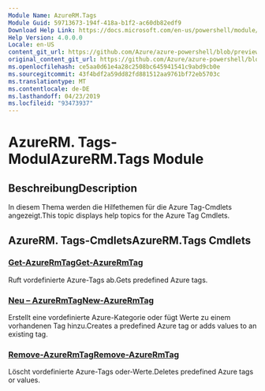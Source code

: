 ```yaml
---
Module Name: AzureRM.Tags
Module Guid: 59713673-194f-418a-b1f2-ac60db82edf9
Download Help Link: https://docs.microsoft.com/en-us/powershell/module/azurerm.tags
Help Version: 4.0.0.0
Locale: en-US
content_git_url: https://github.com/Azure/azure-powershell/blob/preview/src/ResourceManager/Tags/Commands.Tags/help/AzureRM.Tags.md
original_content_git_url: https://github.com/Azure/azure-powershell/blob/preview/src/ResourceManager/Tags/Commands.Tags/help/AzureRM.Tags.md
ms.openlocfilehash: ce5aa0d61e4a28c2508bc645941541c9abd9cb0e
ms.sourcegitcommit: 43f4bdf2a59dd82fd881512aa9761bf72eb5703c
ms.translationtype: MT
ms.contentlocale: de-DE
ms.lasthandoff: 04/23/2019
ms.locfileid: "93473937"
---
```

# <span data-ttu-id="09b40-101">AzureRM. Tags-Modul</span><span class="sxs-lookup"><span data-stu-id="09b40-101">AzureRM.Tags Module</span></span>
## <span data-ttu-id="09b40-102">Beschreibung</span><span class="sxs-lookup"><span data-stu-id="09b40-102">Description</span></span>
<span data-ttu-id="09b40-103">In diesem Thema werden die Hilfethemen für die Azure Tag-Cmdlets angezeigt.</span><span class="sxs-lookup"><span data-stu-id="09b40-103">This topic displays help topics for the Azure Tag Cmdlets.</span></span>

## <span data-ttu-id="09b40-104">AzureRM. Tags-Cmdlets</span><span class="sxs-lookup"><span data-stu-id="09b40-104">AzureRM.Tags Cmdlets</span></span>
### [<span data-ttu-id="09b40-105">Get-AzureRmTag</span><span class="sxs-lookup"><span data-stu-id="09b40-105">Get-AzureRmTag</span></span>](Get-AzureRmTag.md)
<span data-ttu-id="09b40-106">Ruft vordefinierte Azure-Tags ab.</span><span class="sxs-lookup"><span data-stu-id="09b40-106">Gets predefined Azure tags.</span></span>

### [<span data-ttu-id="09b40-107">Neu – AzureRmTag</span><span class="sxs-lookup"><span data-stu-id="09b40-107">New-AzureRmTag</span></span>](New-AzureRmTag.md)
<span data-ttu-id="09b40-108">Erstellt eine vordefinierte Azure-Kategorie oder fügt Werte zu einem vorhandenen Tag hinzu.</span><span class="sxs-lookup"><span data-stu-id="09b40-108">Creates a predefined Azure tag or adds values to an existing tag.</span></span>

### [<span data-ttu-id="09b40-109">Remove-AzureRmTag</span><span class="sxs-lookup"><span data-stu-id="09b40-109">Remove-AzureRmTag</span></span>](Remove-AzureRmTag.md)
<span data-ttu-id="09b40-110">Löscht vordefinierte Azure-Tags oder-Werte.</span><span class="sxs-lookup"><span data-stu-id="09b40-110">Deletes predefined Azure tags or values.</span></span>

